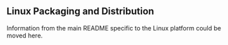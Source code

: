 ## Linux Packaging and Distribution

Information from the main README specific to the Linux platform could be moved here.